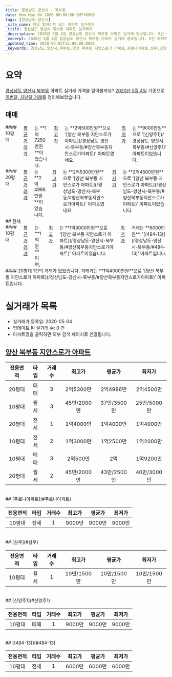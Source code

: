 ```yaml
---
title: 경상남도 양산시 - 북부동
date: Mon May 04 2020 00:00:00 GMT+0900
tags: [경상남도-양산시]
_site_name: 매일 업데이트 되는 아파트 실거래가
_title: 경상남도 양산시 북부동 아파트 실거래가
_description: 2020년 5월 4일 경상남도 양산시 북부동 아파트 실거래 정보입니다. 5건 아파트 정보가 있습니다.
_excerpt: 2020년 5월 4일 경상남도 양산시 북부동 아파트 실거래 정보입니다. 5건 아파트 정보가 있습니다.
_updated_time: 2020-05-03T15:00:00.000Z
_keywords: 경상남도,양산시,북부동,양산 북부동 지안스로가 아파트,푸르나아파트,삼우,신양주1,(484-13)
---
```





# 요약
<ins>경상남도 양산시 북부동</ins> 아파트 실거래 가격을 알아볼까요? <ins>2020년 5월 4일</ins> 기준으로 <ins>이번달, 지난달 거래</ins>를 정리해보았습니다.

## 매매
<div class="container">
<div class="six columns" markdown="1">
#### 10평대
<ins>평균 거래가</ins>는 **1억7250만원**이었습니다. <ins>최고가</ins>는 **2억500만원**으로 '[양산 북부동 지안스로가 아파트](/경상남도-양산시-북부동/#양산북부동지안스로가아파트)' 아파트였네요. <ins>최저가</ins>는 **9000만원**으로 '[신양주1](/경상남도-양산시-북부동/#신양주1)' 아파트이었습니다.
</div>
<div class="six columns" markdown="1">
#### 20평대
<ins>평균 거래가</ins>는 **2억4986만원**이었습니다. <ins>최고가</ins>는 **2억5300만원**으로 '[양산 북부동 지안스로가 아파트](/경상남도-양산시-북부동/#양산북부동지안스로가아파트)' 아파트였네요. <ins>최저가</ins>는 **2억4500만원**으로 '[양산 북부동 지안스로가 아파트](/경상남도-양산시-북부동/#양산북부동지안스로가아파트)' 아파트이었습니다.
</div>
</div>
## 전세
<div class="container">
<div class="six columns" markdown="1">
#### 10평대
<ins>평균 거래가</ins>는 **1억원**이며, <ins>최고가</ins>는 **1억3000만원**으로 '[양산 북부동 지안스로가 아파트](/경상남도-양산시-북부동/#양산북부동지안스로가아파트)' 아파트이었습니다. <ins>최저가</ins> 거래는 **6000만원**, '[(484-13)](/경상남도-양산시-북부동/#484-13)' 아파트입니다.
</div>
<div class="six columns" markdown="1">
#### 20평대
1건의 거래가 있었습니다. 거래가는 **1억4000만원**으로 '[양산 북부동 지안스로가 아파트](/경상남도-양산시-북부동/#양산북부동지안스로가아파트)' 아파트입니다.
</div>
</div>



# 실거래가 목록
- 실거래가 등록일: 2020-05-04
- 업데이트 된 실거래 수: 0 건
- 아파트명을 클릭하면 외부 검색 페이지로 연결됩니다.

## [양산 북부동 지안스로가 아파트](#양산북부동지안스로가아파트)

|전용면적|타입|거래수|최고가|평균가|최저가|
|:---:|:---:|:---:|:---:|:---:|:---:|
|20평대|<span class="deal-type-1">매매</span>|3|2억5300만|2억4986만|2억4500만|
|10평대|<span class="deal-type-3">월세</span>|3|45만/2000만|37만/3500만|25만/5000만|
|20평대|<span class="deal-type-2">전세</span>|1|1억4000만|1억4000만|1억4000만|
|10평대|<span class="deal-type-2">전세</span>|2|1억3000만|1억2500만|1억2000만|
|10평대|<span class="deal-type-1">매매</span>|3|2억500만|2억|1억9200만|
|20평대|<span class="deal-type-3">월세</span>|2|45만/2000만|43만/2500만|40만/3000만|

<br/>
## [푸르나아파트](#푸르나아파트)

|전용면적|타입|거래수|최고가|평균가|최저가|
|:---:|:---:|:---:|:---:|:---:|:---:|
|10평대|<span class="deal-type-2">전세</span>|1|9000만|9000만|9000만|

<br/>
## [삼우](#삼우)

|전용면적|타입|거래수|최고가|평균가|최저가|
|:---:|:---:|:---:|:---:|:---:|:---:|
|10평대|<span class="deal-type-3">월세</span>|1|10만/1500만|10만/1500만|10만/1500만|

<br/>
## [신양주1](#신양주1)

|전용면적|타입|거래수|최고가|평균가|최저가|
|:---:|:---:|:---:|:---:|:---:|:---:|
|10평대|<span class="deal-type-1">매매</span>|1|9000만|9000만|9000만|

<br/>
## [(484-13)](#484-13)

|전용면적|타입|거래수|최고가|평균가|최저가|
|:---:|:---:|:---:|:---:|:---:|:---:|
|10평대|<span class="deal-type-2">전세</span>|1|6000만|6000만|6000만|

<br/>



